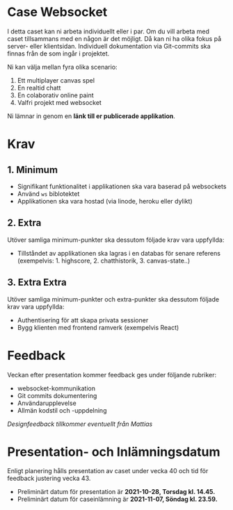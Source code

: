 # Case Websocket
I detta caset kan ni arbeta individuellt eller i par. Om du vill arbeta med caset tillsammans med en någon är det möjligt. Då kan ni ha olika fokus på server- eller klientsidan. Individuell dokumentation via Git-commits ska finnas från de som ingår i projektet.

Ni kan välja mellan fyra olika scenario:

1. Ett multiplayer canvas spel
2. En realtid chatt
3. En colaborativ online paint
4. Valfri projekt med websocket

Ni lämnar in genom en **länk till er publicerade applikation**.

# Krav

## 1. Minimum
- Signifikant funktionalitet i applikationen ska vara baserad på websockets
- Använd `ws` biblotektet 
- Applikationen ska vara hostad (via linode, heroku eller dylikt)

## 2. Extra
Utöver samliga minimum-punkter ska dessutom följade krav vara uppfyllda:

- Tillståndet av applikationen ska lagras i en databas för senare referens (exempelvis: 1. highscore, 2. chatthistorik, 3. canvas-state..)

## 3. Extra Extra
Utöver samliga minimum-punkter och extra-punkter ska dessutom följade krav vara uppfyllda:

- Authentisering för att skapa privata sessioner
- Bygg klienten med frontend ramverk (exempelvis React)

# Feedback
Veckan efter presentation kommer feedback ges under följande rubriker:

- websocket-kommunikation
- Git commits dokumentering
- Användarupplevelse
- Allmän kodstil och -uppdelning

*Designfeedback tillkommer eventuellt från Mattias*

# Presentation- och Inlämningsdatum
Enligt planering hålls presentation av caset under vecka 40 och tid för feedback justering vecka 43. 
- Preliminärt datum för presentation är **2021-10-28, Torsdag kl. 14.45.**
- Preliminärt datum för caseinlämning är **2021-11-07, Söndag kl. 23.59.**
